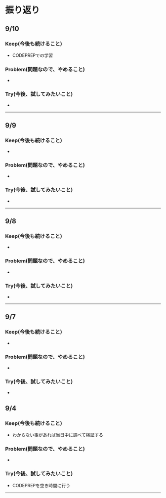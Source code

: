 # 振り返り

## 9/10

### Keep(今後も続けること)

- CODEPREPでの学習

### Problem(問題なので、やめること)

- 

### Try(今後、試してみたいこと)

- 

---

## 9/9

### Keep(今後も続けること)

- 

### Problem(問題なので、やめること)

- 

### Try(今後、試してみたいこと)

- 

---

## 9/8

### Keep(今後も続けること)

- 

### Problem(問題なので、やめること)

- 

### Try(今後、試してみたいこと)

- 

---

## 9/7

### Keep(今後も続けること)

- 

### Problem(問題なので、やめること)

- 

### Try(今後、試してみたいこと)

- 

## 9/4

### Keep(今後も続けること)

- わからない事があれば当日中に調べて検証する

### Problem(問題なので、やめること)

- 

### Try(今後、試してみたいこと)

- CODEPREPを空き時間に行う

---

